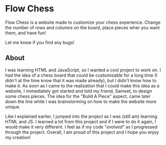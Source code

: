 # Flow Chess

Flow Chess is a website made to customize your chess experience. Change the number of rows and columns on the board, place pieces wher you want them, and have fun!

Let me know if you find any bugs!

## About

I was learning HTML and JavaScript, so I wanted a cool project to work on. I had the idea of a chess board that could be customizable for a long time (I didn't at the time know that it was made already), but I didn't know how to make it. As soon as I came to the realization that I could make this idea as a website, I immediately got started and told my friend, Sameet, to design some chess pieces. The idea for the "Build A Piece" aspect, came later down the line while I was brainstorming on how to make the website more unique.

Like I explained earlier, I jumped into the project as I was (still am) learning HTML and JS. I learned a lot from this project and if I were to do it again, I would make it very different. I feel as if my code "*evolved*" as I progressed through the project. Overall, I am proud of this project and I hope you enjoy my creation! 
